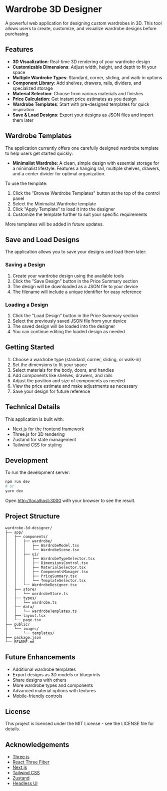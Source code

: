 # Wardrobe 3D Designer

A powerful web application for designing custom wardrobes in 3D. This tool allows users to create, customize, and visualize wardrobe designs before purchasing.

## Features

- **3D Visualization**: Real-time 3D rendering of your wardrobe design
- **Customizable Dimensions**: Adjust width, height, and depth to fit your space
- **Multiple Wardrobe Types**: Standard, corner, sliding, and walk-in options
- **Component Library**: Add shelves, drawers, rails, dividers, and specialized storage
- **Material Selection**: Choose from various materials and finishes
- **Price Calculation**: Get instant price estimates as you design
- **Wardrobe Templates**: Start with pre-designed templates for quick inspiration
- **Save & Load Designs**: Export your designs as JSON files and import them later

## Wardrobe Templates

The application currently offers one carefully designed wardrobe template to help users get started quickly:

- **Minimalist Wardrobe**: A clean, simple design with essential storage for a minimalist lifestyle. Features a hanging rail, multiple shelves, drawers, and a center divider for optimal organization.

To use the template:
1. Click the "Browse Wardrobe Templates" button at the top of the control panel
2. Select the Minimalist Wardrobe template
3. Click "Apply Template" to load it into the designer
4. Customize the template further to suit your specific requirements

More templates will be added in future updates.

## Save and Load Designs

The application allows you to save your designs and load them later:

### Saving a Design
1. Create your wardrobe design using the available tools
2. Click the "Save Design" button in the Price Summary section
3. The design will be downloaded as a JSON file to your device
4. The filename will include a unique identifier for easy reference

### Loading a Design
1. Click the "Load Design" button in the Price Summary section
2. Select the previously saved JSON file from your device
3. The saved design will be loaded into the designer
4. You can continue editing the loaded design as needed

## Getting Started

1. Choose a wardrobe type (standard, corner, sliding, or walk-in)
2. Set the dimensions to fit your space
3. Select materials for the body, doors, and handles
4. Add components like shelves, drawers, and rails
5. Adjust the position and size of components as needed
6. View the price estimate and make adjustments as necessary
7. Save your design for future reference

## Technical Details

This application is built with:
- Next.js for the frontend framework
- Three.js for 3D rendering
- Zustand for state management
- Tailwind CSS for styling

## Development

To run the development server:

```bash
npm run dev
# or
yarn dev
```

Open [http://localhost:3000](http://localhost:3000) with your browser to see the result.

## Project Structure

```
wardrobe-3d-designer/
├── app/
│   ├── components/
│   │   ├── wardrobe/
│   │   │   ├── WardrobeModel.tsx
│   │   │   └── WardrobeScene.tsx
│   │   ├── ui/
│   │   │   ├── WardrobeTypeSelector.tsx
│   │   │   ├── DimensionsControl.tsx
│   │   │   ├── MaterialSelector.tsx
│   │   │   ├── ComponentsManager.tsx
│   │   │   ├── PriceSummary.tsx
│   │   │   └── TemplateSelector.tsx
│   │   └── WardrobeDesigner.tsx
│   ├── store/
│   │   └── wardrobeStore.ts
│   ├── types/
│   │   └── wardrobe.ts
│   ├── data/
│   │   └── wardrobeTemplates.ts
│   ├── layout.tsx
│   └── page.tsx
├── public/
│   └── images/
│       └── templates/
├── package.json
└── README.md
```

## Future Enhancements

- Additional wardrobe templates
- Export designs as 3D models or blueprints
- Share designs with others
- More wardrobe types and components
- Advanced material options with textures
- Mobile-friendly controls

## License

This project is licensed under the MIT License - see the LICENSE file for details.

## Acknowledgements

- [Three.js](https://threejs.org/)
- [React Three Fiber](https://github.com/pmndrs/react-three-fiber)
- [Next.js](https://nextjs.org/)
- [Tailwind CSS](https://tailwindcss.com/)
- [Zustand](https://github.com/pmndrs/zustand)
- [Headless UI](https://headlessui.com/)
